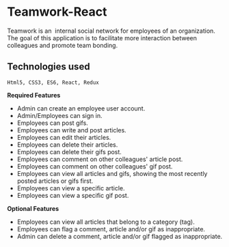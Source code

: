 # Teamwork-React

Teamwork is an ​ internal social network for employees of an organization. The goal of this
application is to facilitate more interaction between colleagues and promote team bonding.

## Technologies used

```
Html5, CSS3, ES6, React, Redux
```

**Required Features**
* Admin can create an employee user account.
* Admin/Employees can sign in.
* Employees can post gifs.
* Employees can write and post articles.
* Employees can edit their articles.
* Employees can delete their articles.
* Employees can delete their gifs post.
* Employees can comment on other colleagues' article post.
* Employees can comment on other colleagues' gif post.
* Employees can view all articles and gifs, showing the most recently posted articles or gifs first.
* Employees can view a specific article.
* Employees can view a specific gif post.

**Optional Features**
* Employees can view all articles that belong to a category (tag).
* Employees can flag a comment, article and/or gif as inappropriate.
* Admin can delete a comment, article and/or gif flagged as inappropriate.

